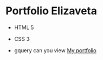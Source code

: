 # Portfolio Elizaveta
- HTML 5
* CSS 3
+ gquery
can you view [My portfolio](https://github.com/Liz2006/portfolio/edit/main/README.md)
